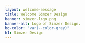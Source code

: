 ```yaml
---
layout: welcome-message
title: Welcome Simzer Design
banner: simzer-logo.png
banner-alt: Logo of Simzer Design.
bg-color: "var(--color-grey)"
h1: Simzer Design
---
```

